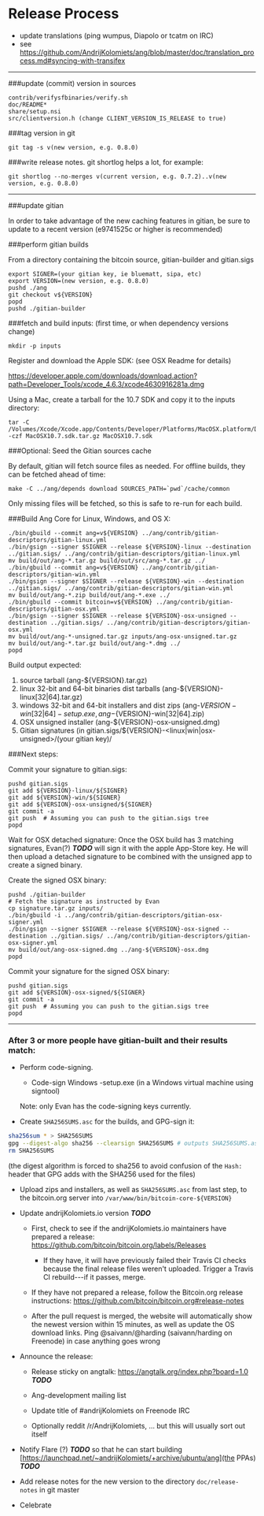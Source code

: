 Release Process
====================

* update translations (ping wumpus, Diapolo or tcatm on IRC)
* see https://github.com/AndrijKolomiets/ang/blob/master/doc/translation_process.md#syncing-with-transifex

* * *

###update (commit) version in sources

	contrib/verifysfbinaries/verify.sh
	doc/README*
	share/setup.nsi
	src/clientversion.h (change CLIENT_VERSION_IS_RELEASE to true)

###tag version in git

	git tag -s v(new version, e.g. 0.8.0)

###write release notes. git shortlog helps a lot, for example:

	git shortlog --no-merges v(current version, e.g. 0.7.2)..v(new version, e.g. 0.8.0)

* * *

###update gitian

 In order to take advantage of the new caching features in gitian, be sure to update to a recent version (e9741525c or higher is recommended)

###perform gitian builds

 From a directory containing the bitcoin source, gitian-builder and gitian.sigs

	export SIGNER=(your gitian key, ie bluematt, sipa, etc)
	export VERSION=(new version, e.g. 0.8.0)
	pushd ./ang
	git checkout v${VERSION}
	popd
	pushd ./gitian-builder

###fetch and build inputs: (first time, or when dependency versions change)
 
	mkdir -p inputs

 Register and download the Apple SDK: (see OSX Readme for details)
 
 https://developer.apple.com/downloads/download.action?path=Developer_Tools/xcode_4.6.3/xcode4630916281a.dmg
 
 Using a Mac, create a tarball for the 10.7 SDK and copy it to the inputs directory:
 
	tar -C /Volumes/Xcode/Xcode.app/Contents/Developer/Platforms/MacOSX.platform/Developer/SDKs/ -czf MacOSX10.7.sdk.tar.gz MacOSX10.7.sdk

###Optional: Seed the Gitian sources cache

  By default, gitian will fetch source files as needed. For offline builds, they can be fetched ahead of time:

	make -C ../ang/depends download SOURCES_PATH=`pwd`/cache/common

  Only missing files will be fetched, so this is safe to re-run for each build.

###Build Ang Core for Linux, Windows, and OS X:

	./bin/gbuild --commit ang=v${VERSION} ../ang/contrib/gitian-descriptors/gitian-linux.yml
	./bin/gsign --signer $SIGNER --release ${VERSION}-linux --destination ../gitian.sigs/ ../ang/contrib/gitian-descriptors/gitian-linux.yml
	mv build/out/ang-*.tar.gz build/out/src/ang-*.tar.gz ../
	./bin/gbuild --commit ang=v${VERSION} ../ang/contrib/gitian-descriptors/gitian-win.yml
	./bin/gsign --signer $SIGNER --release ${VERSION}-win --destination ../gitian.sigs/ ../ang/contrib/gitian-descriptors/gitian-win.yml
	mv build/out/ang-*.zip build/out/ang-*.exe ../
	./bin/gbuild --commit bitcoin=v${VERSION} ../ang/contrib/gitian-descriptors/gitian-osx.yml
	./bin/gsign --signer $SIGNER --release ${VERSION}-osx-unsigned --destination ../gitian.sigs/ ../ang/contrib/gitian-descriptors/gitian-osx.yml
	mv build/out/ang-*-unsigned.tar.gz inputs/ang-osx-unsigned.tar.gz
	mv build/out/ang-*.tar.gz build/out/ang-*.dmg ../
	popd
  Build output expected:

  1. source tarball (ang-${VERSION}.tar.gz)
  2. linux 32-bit and 64-bit binaries dist tarballs (ang-${VERSION}-linux[32|64].tar.gz)
  3. windows 32-bit and 64-bit installers and dist zips (ang-${VERSION}-win[32|64]-setup.exe, ang-${VERSION}-win[32|64].zip)
  4. OSX unsigned installer (ang-${VERSION}-osx-unsigned.dmg)
  5. Gitian signatures (in gitian.sigs/${VERSION}-<linux|win|osx-unsigned>/(your gitian key)/

###Next steps:

Commit your signature to gitian.sigs:

	pushd gitian.sigs
	git add ${VERSION}-linux/${SIGNER}
	git add ${VERSION}-win/${SIGNER}
	git add ${VERSION}-osx-unsigned/${SIGNER}
	git commit -a
	git push  # Assuming you can push to the gitian.sigs tree
	popd

  Wait for OSX detached signature:
	Once the OSX build has 3 matching signatures, Evan(?) ***TODO*** will sign it with the apple App-Store key.
	He will then upload a detached signature to be combined with the unsigned app to create a signed binary.

  Create the signed OSX binary:

	pushd ./gitian-builder
	# Fetch the signature as instructed by Evan
	cp signature.tar.gz inputs/
	./bin/gbuild -i ../ang/contrib/gitian-descriptors/gitian-osx-signer.yml
	./bin/gsign --signer $SIGNER --release ${VERSION}-osx-signed --destination ../gitian.sigs/ ../ang/contrib/gitian-descriptors/gitian-osx-signer.yml
	mv build/out/ang-osx-signed.dmg ../ang-${VERSION}-osx.dmg
	popd

Commit your signature for the signed OSX binary:

	pushd gitian.sigs
	git add ${VERSION}-osx-signed/${SIGNER}
	git commit -a
	git push  # Assuming you can push to the gitian.sigs tree
	popd

-------------------------------------------------------------------------

### After 3 or more people have gitian-built and their results match:

- Perform code-signing.

    - Code-sign Windows -setup.exe (in a Windows virtual machine using signtool)

  Note: only Evan has the code-signing keys currently.

- Create `SHA256SUMS.asc` for the builds, and GPG-sign it:
```bash
sha256sum * > SHA256SUMS
gpg --digest-algo sha256 --clearsign SHA256SUMS # outputs SHA256SUMS.asc
rm SHA256SUMS
```
(the digest algorithm is forced to sha256 to avoid confusion of the `Hash:` header that GPG adds with the SHA256 used for the files)

- Upload zips and installers, as well as `SHA256SUMS.asc` from last step, to the bitcoin.org server
  into `/var/www/bin/bitcoin-core-${VERSION}`

- Update andrijKolomiets.io version ***TODO***

  - First, check to see if the andrijKolomiets.io maintainers have prepared a
    release: https://github.com/bitcoin/bitcoin.org/labels/Releases

      - If they have, it will have previously failed their Travis CI
        checks because the final release files weren't uploaded.
        Trigger a Travis CI rebuild---if it passes, merge.

  - If they have not prepared a release, follow the Bitcoin.org release
    instructions: https://github.com/bitcoin/bitcoin.org#release-notes

  - After the pull request is merged, the website will automatically show the newest version within 15 minutes, as well
    as update the OS download links. Ping @saivann/@harding (saivann/harding on Freenode) in case anything goes wrong

- Announce the release:

  - Release sticky on angtalk: https://angtalk.org/index.php?board=1.0 ***TODO***

  - Ang-development mailing list

  - Update title of #andrijKolomiets on Freenode IRC

  - Optionally reddit /r/AndrijKolomiets, ... but this will usually sort out itself

- Notify Flare (?) ***TODO*** so that he can start building [https://launchpad.net/~andrijKolomiets/+archive/ubuntu/ang](the PPAs) ***TODO***

- Add release notes for the new version to the directory `doc/release-notes` in git master

- Celebrate

